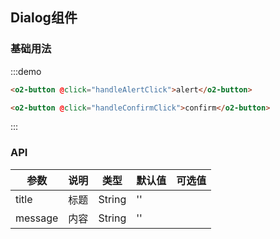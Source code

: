 <script>
import { Dialog } from 'src/index';

export default {
  methods: {
    handleAlertClick() {
      Dialog.alert({
        title: 'alert',
        message: 'alert message'
      }).then((action) => {
        console.log(action);
      });
    },

    handleConfirmClick() {
      Dialog.confirm({
        title: 'confirm',
        message: 'confirm message'
      }).then((action) => {
        console.log(action);
      }, (error) => {
        console.log(error);
      });
    }
  }
};
</script>

## Dialog组件

### 基础用法

:::demo
```html
<o2-button @click="handleAlertClick">alert</o2-button>

<o2-button @click="handleConfirmClick">confirm</o2-button>
```
:::

### API

| 参数       | 说明      | 类型       | 默认值       | 可选值       |
|-----------|-----------|-----------|-------------|-------------|
| title | 标题 | String  | '' |   |
| message | 内容 | String  | '' |   |
